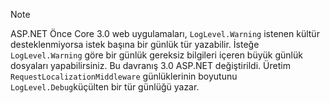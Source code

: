 > [!NOTE]
> ASP.NET Önce Core 3.0 web uygulamaları, `LogLevel.Warning` istenen kültür desteklenmiyorsa istek başına bir günlük tür yazabilir. İsteğe `LogLevel.Warning` göre bir günlük gereksiz bilgileri içeren büyük günlük dosyaları yapabilirsiniz. Bu davranış 3.0 ASP.NET değiştirildi. Üretim `RequestLocalizationMiddleware` günlüklerinin boyutunu `LogLevel.Debug`küçülten bir tür günlüğü yazar.